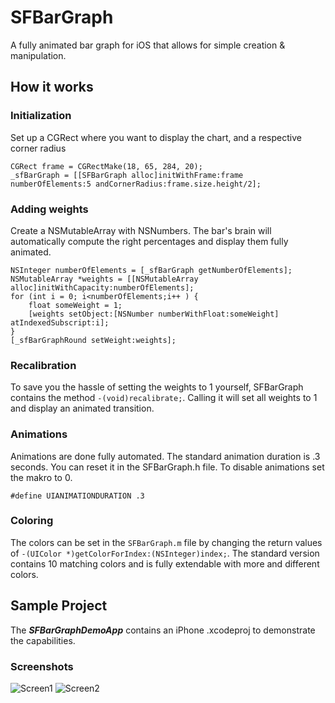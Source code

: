 SFBarGraph
==========

A fully animated bar graph for iOS that allows for simple creation &amp; manipulation.

## How it works

### Initialization 
Set up a CGRect where you want to display the chart, and a respective corner radius

```
CGRect frame = CGRectMake(18, 65, 284, 20);
_sfBarGraph = [[SFBarGraph alloc]initWithFrame:frame numberOfElements:5 andCornerRadius:frame.size.height/2];
```

### Adding weights
Create a NSMutableArray with NSNumbers. The bar's brain will automatically compute the right percentages and display them fully animated.

```
NSInteger numberOfElements = [_sfBarGraph getNumberOfElements];
NSMutableArray *weights = [[NSMutableArray alloc]initWithCapacity:numberOfElements];
for (int i = 0; i<numberOfElements;i++ ) {
    float someWeight = 1;
    [weights setObject:[NSNumber numberWithFloat:someWeight] atIndexedSubscript:i];
}
[_sfBarGraphRound setWeight:weights];
```

### Recalibration

To save you the hassle of setting the weights to 1 yourself, SFBarGraph contains the method ```-(void)recalibrate;```. Calling it will set all weights to 1 and display an animated transition.

### Animations

Animations are done fully automated. The standard animation duration is .3 seconds. You can reset it in the SFBarGraph.h file. To disable animations set the makro to 0.

```
#define UIANIMATIONDURATION .3
```

### Coloring

The colors can be set in the ```SFBarGraph.m``` file by changing the return values of  ```-(UIColor *)getColorForIndex:(NSInteger)index;```. The standard version contains 10 matching colors and is fully extendable with more and different colors.


## Sample Project

The ***SFBarGraphDemoApp*** contains an iPhone .xcodeproj to demonstrate the capabilities.

### Screenshots
![Screen1](/path/to/img.jpg) ![Screen2](/path/to/img.jpg)
